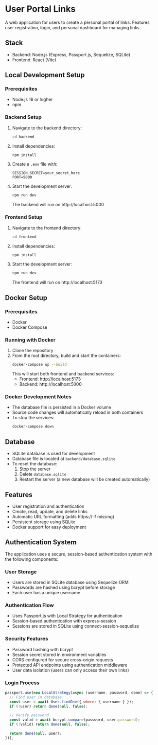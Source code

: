# User Portal Links

A web application for users to create a personal portal of links. Features user registration, login, and personal dashboard for managing links.

## Stack
- Backend: Node.js (Express, Passport.js, Sequelize, SQLite)
- Frontend: React (Vite)

## Local Development Setup

### Prerequisites
- Node.js 18 or higher
- npm

### Backend Setup
1. Navigate to the backend directory:
   ```bash
   cd backend
   ```
2. Install dependencies:
   ```bash
   npm install
   ```
3. Create a `.env` file with:
   ```
   SESSION_SECRET=your_secret_here
   PORT=5000
   ```
4. Start the development server:
   ```bash
   npm run dev
   ```
   The backend will run on http://localhost:5000

### Frontend Setup
1. Navigate to the frontend directory:
   ```bash
   cd frontend
   ```
2. Install dependencies:
   ```bash
   npm install
   ```
3. Start the development server:
   ```bash
   npm run dev
   ```
   The frontend will run on http://localhost:5173

## Docker Setup

### Prerequisites
- Docker
- Docker Compose

### Running with Docker
1. Clone the repository
2. From the root directory, build and start the containers:
   ```bash
   docker-compose up --build
   ```
   This will start both frontend and backend services:
   - Frontend: http://localhost:5173
   - Backend: http://localhost:5000

### Docker Development Notes
- The database file is persisted in a Docker volume
- Source code changes will automatically reload in both containers
- To stop the services:
  ```bash
  docker-compose down
  ```

## Database
- SQLite database is used for development
- Database file is located at `backend/database.sqlite`
- To reset the database:
  1. Stop the server
  2. Delete `database.sqlite`
  3. Restart the server (a new database will be created automatically)

## Features
- User registration and authentication
- Create, read, update, and delete links
- Automatic URL formatting (adds https:// if missing)
- Persistent storage using SQLite
- Docker support for easy deployment

## Authentication System

The application uses a secure, session-based authentication system with the following components:

### User Storage
- Users are stored in SQLite database using Sequelize ORM
- Passwords are hashed using bcrypt before storage
- Each user has a unique username

### Authentication Flow
- Uses Passport.js with Local Strategy for authentication
- Session-based authentication with express-session
- Sessions are stored in SQLite using connect-session-sequelize

### Security Features
- Password hashing with bcrypt
- Session secret stored in environment variables
- CORS configured for secure cross-origin requests
- Protected API endpoints using authentication middleware
- User data isolation (users can only access their own links)

### Login Process
```javascript
passport.use(new LocalStrategy(async (username, password, done) => {
  // Find user in database
  const user = await User.findOne({ where: { username } });
  if (!user) return done(null, false);
  
  // Verify password
  const valid = await bcrypt.compare(password, user.password);
  if (!valid) return done(null, false);
  
  return done(null, user);
}));
